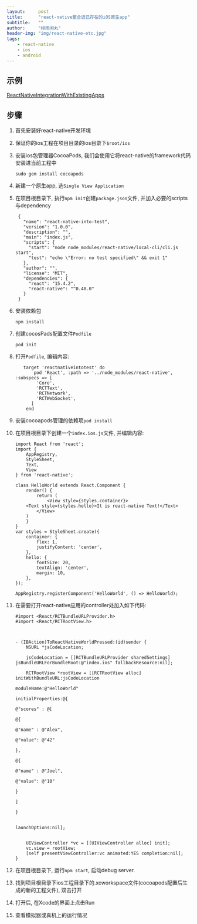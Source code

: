 ```yaml
---
layout:     post
title:      "react-native整合进已存在的iOS原生app"
subtitle:   ""
author:     "绯雨闲丸"
header-img: "img/react-native-etc.jpg"
tags:
    - react-native
    - ios
    - android
---
```


>

## 示例

[ReactNativeIntegrationWithExistingApps][1]

## 步骤
1. 首先安装好react-native开发环境

2. 保证你的ios工程在项目目录的ios目录下`$root/ios`

3. 安装ios包管理器CocoaPods, 我们会使用它将react-native的framework代码安装进当前工程中

   `sudo gem install cocoapods`

4. 新建一个原生app, 选`Single View Application`

5. 在项目根目录下, 执行`npm init`创建`package.json`文件, 并加入必要的scripts与dependency


        {
          "name": "react-native-into-test",
          "version": "1.0.0",
          "description": "",
          "main": "index.js",
          "scripts": {
            "start": "node node_modules/react-native/local-cli/cli.js start",
            "test": "echo \"Error: no test specified\" && exit 1"
          },
          "author": "",
          "license": "MIT",
          "dependencies": {
            "react": "15.4.2",
            "react-native": "^0.40.0"
          }
        }


6. 安装依赖包

    `npm install`

7. 创建cocosPads配置文件`Podfile`

    `pod init`

8.  打开`Podfile`, 编辑内容:

    ```
       target 'reactnativeintotest' do
           pod 'React', :path => '../node_modules/react-native', :subspecs => [
            'Core',
            'RCTText',
            'RCTNetwork',
            'RCTWebSocket',
          ]
        end
     ```

9. 安装cocoapods管理的依赖项`pod install`

10. 在项目根目录下创建一个`index.ios.js`文件, 并编辑内容:


        import React from 'react';
        import {
            AppRegistry,
            StyleSheet,
            Text,
            View
        } from 'react-native';

        class HelloWorld extends React.Component {
            render() {
                return (
                    <View style={styles.container}>
            <Text style={styles.hello}>It is react-native Text!</Text>
                </View>
            )
            }
        }
        var styles = StyleSheet.create({
            container: {
                flex: 1,
                justifyContent: 'center',
            },
            hello: {
                fontSize: 20,
                textAlign: 'center',
                margin: 10,
            },
        });

        AppRegistry.registerComponent('HelloWorld', () => HelloWorld);


11. 在需要打开react-native应用的controller处加入如下代码:


        #import <React/RCTBundleURLProvider.h>
        #import <React/RCTRootView.h>



        - (IBAction)ToReactNativeWorldPressed:(id)sender {
            NSURL *jsCodeLocation;

            jsCodeLocation = [[RCTBundleURLProvider sharedSettings] jsBundleURLForBundleRoot:@"index.ios" fallbackResource:nil];

            RCTRootView *rootView = [[RCTRootView alloc] initWithBundleURL:jsCodeLocation
                                                                moduleName:@"HelloWorld"
                                                         initialProperties:@{
                                                                             @"scores" : @[
                                                                                     @{
                                                                                         @"name" : @"Alex",
                                                                                         @"value": @"42"
                                                                                         },
                                                                                     @{
                                                                                         @"name" : @"Joel",
                                                                                         @"value": @"10"
                                                                                         }
                                                                                     ]
                                                                             }

                                                             launchOptions:nil];


            UIViewController *vc = [[UIViewController alloc] init];
            vc.view = rootView;
            [self presentViewController:vc animated:YES completion:nil];
        }


12. 在项目根目录下, 运行`npm start`, 启动debug server.

13. 找到项目根目录下ios工程目录下的.xcworkspace文件(cocoapods配置后生成的新的工程文件), 双击打开

14. 打开后, 在Xcode的界面上点击Run

15. 查看模拟器或真机上的运行情况

[1]: https://github.com/cyqresig/ReactNativeIntegrationWithExistingApps










